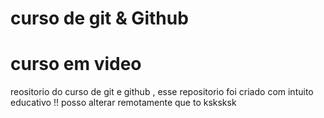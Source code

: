 # curso de git & Github
# curso em video
 reositorio do curso de git e github , esse repositorio foi criado com  intuito educativo !!
posso alterar remotamente que to ksksksk

